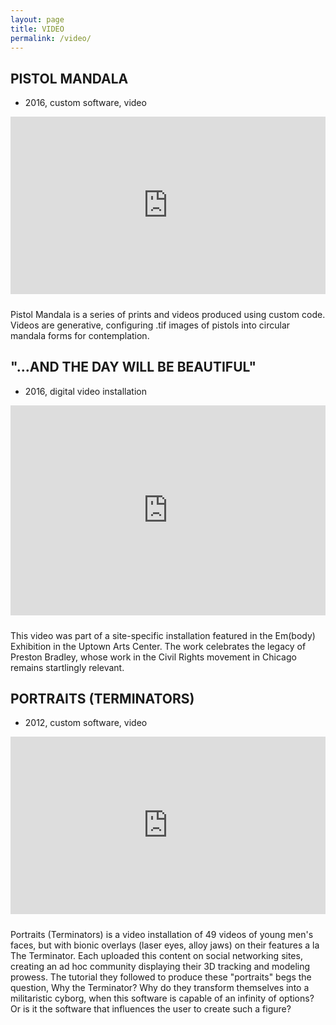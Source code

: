 ```yaml
---
layout: page
title: VIDEO
permalink: /video/
---
```

<h2><span class="post-link">PISTOL MANDALA</span></h2>
<ul class="post-list">
  <li>
    <span class="post-meta">2016, custom software, video</span>
  </li>
</ul>
<div style="padding:56.25% 0 0 0;position:relative;"><iframe src="https://player.vimeo.com/video/151813335" style="position:absolute;top:0;left:0;width:100%;height:100%;" frameborder="0" webkitallowfullscreen mozallowfullscreen allowfullscreen></iframe></div><script src="https://player.vimeo.com/api/player.js"></script>
<p style="padding-top:10px">Pistol Mandala is a series of prints and videos produced using custom code. Videos are generative, configuring .tif images of pistols into circular mandala forms for contemplation.</p>

<h2><span class="post-link">"...AND THE DAY WILL BE BEAUTIFUL"</span></h2>
<ul class="post-list">
  <li>
    <span class="post-meta">2016, digital video installation</span>
  </li>
</ul>
<div style="padding:66.67% 0 0 0;position:relative;"><iframe src="https://player.vimeo.com/video/187682400" style="position:absolute;top:0;left:0;width:100%;height:100%;" frameborder="0" webkitallowfullscreen mozallowfullscreen allowfullscreen></iframe></div><script src="https://player.vimeo.com/api/player.js"></script>
<p style="padding-top:10px">This video was part of a site-specific installation featured in the Em(body) Exhibition in the Uptown Arts Center. The work celebrates the legacy of Preston Bradley, whose work in the Civil Rights movement in Chicago remains startlingly relevant.</p>

<h2><span class="post-link">PORTRAITS (TERMINATORS)</span></h2>
<ul class="post-list">
  <li>
    <span class="post-meta">2012, custom software, video</span>
  </li>
</ul>
<div style="padding:56.25% 0 0 0;position:relative;"><iframe src="https://player.vimeo.com/video/44964225" style="position:absolute;top:0;left:0;width:100%;height:100%;" frameborder="0" webkitallowfullscreen mozallowfullscreen allowfullscreen></iframe></div><script src="https://player.vimeo.com/api/player.js"></script>
<p style="padding-top:10px">Portraits (Terminators) is a video installation of 49 videos of young men's faces, but with bionic overlays (laser eyes, alloy jaws) on their features a la The Terminator. Each uploaded this content on social networking sites, creating an ad hoc community displaying their 3D tracking and modeling prowess. The tutorial they followed to produce these "portraits" begs the question, Why the Terminator? Why do they transform themselves into a militaristic cyborg, when this software is capable of an infinity of options? Or is it the software that influences the user to create such a figure?</p>

